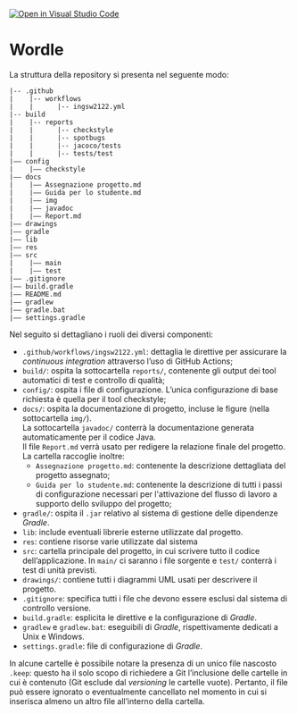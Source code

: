 [![Open in Visual Studio Code](https://classroom.github.com/assets/open-in-vscode-f059dc9a6f8d3a56e377f745f24479a46679e63a5d9fe6f495e02850cd0d8118.svg)](https://classroom.github.com/online_ide?assignment_repo_id=7381037&assignment_repo_type=AssignmentRepo)
# Wordle


La struttura della repository si presenta nel seguente modo:
```
|-- .github
|    |-- workflows
|    |      |-- ingsw2122.yml
|-- build
|    |-- reports
|    |      |-- checkstyle
|    |      |-- spotbugs
|    |      |-- jacoco/tests
|    |      |-- tests/test
|–– config
|    |–– checkstyle
|–– docs
|    |–– Assegnazione progetto.md
|    |–– Guida per lo studente.md
|    |–– img 
|    |–– javadoc 
|    |–– Report.md
|–– drawings
|–– gradle
|–– lib
|–– res
|–– src
|    |–– main
|    |–– test
|–– .gitignore
|–– build.gradle
|–– README.md
|–– gradlew
|–– gradle.bat
|–– settings.gradle
```

Nel seguito si dettagliano i ruoli dei diversi componenti:

- `.github/workflows/ingsw2122.yml`: dettaglia le direttive per assicurare la *continuous integration* attraverso l’uso di GitHub Actions;
- `build/`: ospita la sottocartella `reports/`, contenente gli output dei tool automatici di test e controllo di qualità;
- `config/`: ospita i file di configurazione. L’unica configurazione di base richiesta è quella per il tool checkstyle;
- `docs/`: ospita la documentazione di progetto, incluse le figure (nella sottocartella `img/`). 
<br>La sottocartella `javadoc/` conterrà la documentazione generata automaticamente per il codice Java. 
<br>Il file `Report.md` verrà usato per redigere la relazione finale del progetto. 
<br>La cartella raccoglie inoltre:
    - `Assegnazione progetto.md`: contenente la descrizione dettagliata del progetto assegnato;
    - `Guida per lo studente.md`: contenente la descrizione di tutti i passi di configurazione necessari per l'attivazione del flusso di lavoro a supporto dello sviluppo del progetto;
- `gradle/`: ospita il `.jar` relativo al sistema di gestione delle dipendenze *Gradle*.
- `lib`: include eventuali librerie esterne utilizzate dal progetto.
- `res`: contiene risorse varie utilizzate dal sistema 
- `src`: cartella principale del progetto, in cui scrivere tutto il codice dell’applicazione. In `main/` ci saranno i file sorgente e `test/` conterrà i test di unità previsti.
- `drawings/`: contiene tutti i diagrammi UML usati per descrivere il progetto.
- `.gitignore`: specifica tutti i file che devono essere esclusi dal sistema di controllo versione.
- `build.gradle`: esplicita le direttive e la configurazione di *Gradle*. 
- `gradlew` e `gradlew.bat`: eseguibili di *Gradle*, rispettivamente dedicati a Unix e Windows.
- `settings.gradle`: file di configurazione di *Gradle*.

In alcune cartelle è possibile notare la presenza di un unico file nascosto `.keep`: questo ha il solo scopo di richiedere a Git l’inclusione delle cartelle in cui è contenuto (Git esclude dal *versioning* le cartelle vuote). Pertanto, il file può essere ignorato o eventualmente cancellato nel momento in cui si inserisca almeno un altro file all’interno della cartella.
